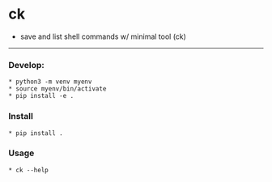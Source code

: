 # ck

 * save and list shell commands w/ minimal tool (ck) 

---

### Develop:
    * python3 -m venv myenv
    * source myenv/bin/activate
    * pip install -e .

### Install 
    * pip install .

### Usage
    * ck --help
